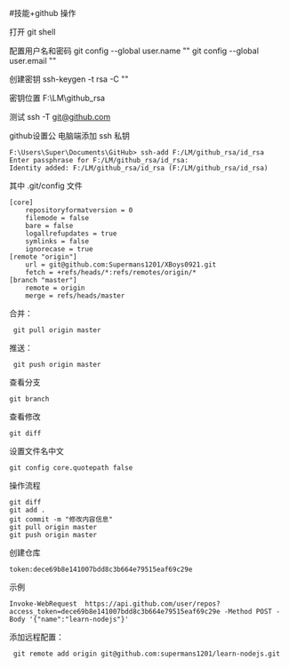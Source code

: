 #技能+github 操作

打开 git shell

配置用户名和密码
 git config --global user.name ""
 git config --global user.email ""

创建密钥
 ssh-keygen -t rsa -C ""

密钥位置
F:\LM\github_rsa

测试 
ssh -T git@github.com


github设置公
电脑端添加 ssh 私钥

	F:\Users\Super\Documents\GitHub> ssh-add F:/LM/github_rsa/id_rsa
	Enter passphrase for F:/LM/github_rsa/id_rsa:
	Identity added: F:/LM/github_rsa/id_rsa (F:/LM/github_rsa/id_rsa)


其中
.git/config 文件

	[core]
		repositoryformatversion = 0
		filemode = false
		bare = false
		logallrefupdates = true
		symlinks = false
		ignorecase = true
	[remote "origin"]
		url = git@github.com:Supermans1201/XBoys0921.git
		fetch = +refs/heads/*:refs/remotes/origin/*
	[branch "master"]
		remote = origin
		merge = refs/heads/master

合并：

	 git pull origin master

推送：

	 git push origin master

查看分支
	
	git branch

查看修改

	git diff

设置文件名中文

	git config core.quotepath false


操作流程

	git diff
	git add .
	git commit -m "修改内容信息"
	git pull origin master
	git push origin master

创建仓库
	
	token:dece69b8e141007bdd8c3b664e79515eaf69c29e

示例

	Invoke-WebRequest  https://api.github.com/user/repos?access_token=dece69b8e141007bdd8c3b664e79515eaf69c29e -Method POST -Body '{"name":"learn-nodejs"}'

添加远程配置：

	 git remote add origin git@github.com:supermans1201/learn-nodejs.git
